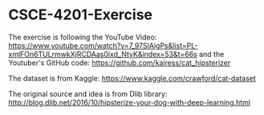 # CSCE-4201-Exercise

The exercise is following the YouTube Video: https://www.youtube.com/watch?v=7_97SlAigPs&list=PL-xmlFOn6TULrmwkXjRCDAas0ixd_NtyK&index=53&t=66s
and the Youtuber's GitHub code: https://github.com/kairess/cat_hipsterizer

The dataset is from Kaggle: https://www.kaggle.com/crawford/cat-dataset

The original source and idea is from Dlib library: http://blog.dlib.net/2016/10/hipsterize-your-dog-with-deep-learning.html
